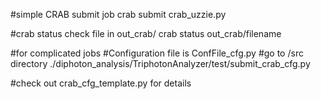 #simple CRAB submit job
crab submit crab_uzzie.py

#crab status check file in out_crab/ 
crab status out_crab/filename

#for complicated jobs
#Configuration file is ConfFile_cfg.py
#go to /src directory
./diphoton_analysis/TriphotonAnalyzer/test/submit_crab_cfg.py

#check out crab_cfg_template.py for details




